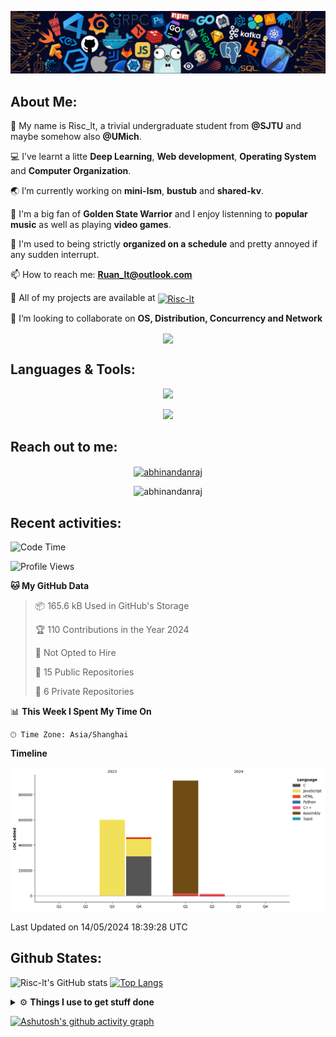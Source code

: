 ![image](https://github.com/Risc-lt/Risc-lt/blob/main/IMG/Programming.png)

## **About Me:**
🔭 My name is Risc_lt, a trivial undergraduate student from **@SJTU** and maybe somehow also **@UMich**. 

💻 I’ve learnt a litte **Deep Learning**, **Web development**, **Operating System** and **Computer Organization**.

🌏 I’m currently working on **mini-lsm**, **bustub** and **shared-kv**.

📜 I'm a big fan of **Golden State Warrior** and I enjoy listenning to **popular music** as well as playing **video games**.

🤖 I'm used to being strictly **organized on a schedule** and pretty annoyed if any sudden interrupt.

📫 How to reach me: **Ruan_lt@outlook.com**

💬 All of my projects are available at <a href="https://github.com/Risc-lt?tab=repositories" target="blank"><img align="center" src="https://raw.githubusercontent.com/rahuldkjain/github-profile-readme-generator/master/src/images/icons/Social/github.svg" alt="Risc-lt" height="30" width="40" /></a>

🌱 I’m looking to collaborate on **OS, Distribution, Concurrency and Network**

<p align="center">
   <img align="center" src="https://github-readme-streak-stats.herokuapp.com/?user=Risc-lt&theme=radical&hide_border=true"/>
</p>

## **Languages & Tools:**

<p align="center">
  <a href="https://skillicons.dev">
    <img src="https://skillicons.dev/icons?i=c,cpp,go,html,css,js,react,rust,python" />
  </a>
</p>
<p align="center">
  <a href="https://skillicons.dev">
    <img src="https://skillicons.dev/icons?i=arch,docker,vim,vscode,git,mysql,cmake" />
  </a>
</p>
	
## **Reach out to me:** ️

<p align="center">
<a href="https://risc-lt.github.io" target="_blank"><img align="center" src="https://img.shields.io/badge/Website-3b5998?style=flat-square&logo=google-chrome&logoColor=white" alt="abhinandanraj" /></a>
<p align="center"> <img src="https://komarev.com/ghpvc/?username=Risc-lt&label=Visitors&color=0088cc&style=flat-square" alt="abhinandanraj" /> </p>

## **Recent activities:**
<!--START_SECTION:waka-->
![Code Time](http://img.shields.io/badge/Code%20Time-187%20hrs%2013%20mins-blue)

![Profile Views](http://img.shields.io/badge/Profile%20Views-1-blue)

**🐱 My GitHub Data** 

> 📦 165.6 kB Used in GitHub's Storage 
 > 
> 🏆 110 Contributions in the Year 2024
 > 
> 🚫 Not Opted to Hire
 > 
> 📜 15 Public Repositories 
 > 
> 🔑 6 Private Repositories 
 > 
📊 **This Week I Spent My Time On** 

```text
🕑︎ Time Zone: Asia/Shanghai
```

**Timeline**

![Lines of Code chart](https://raw.githubusercontent.com/Risc-lt/Risc-lt/main/assets/bar_graph.png)


 Last Updated on 14/05/2024 18:39:28 UTC
<!--END_SECTION:waka-->


## **Github States:**
![Risc-lt's GitHub stats](https://github-readme-stats.vercel.app/api?username=Risc-lt&show_icons=true&bg_color=00000000)
[![Top Langs](https://github-readme-stats.vercel.app/api/top-langs/?username=Risc-lt&layout=donut)](https://github.com/anuraghazra/github-readme-stats)

<details>
  <summary>⚙️ <b> Things I use to get stuff done</b></summary>
  	<ul>
  	   <li><b>OS:</b> Windows 11 / Ubuntu 20.04(wsl2) / Arch </li>
	     <li><b>Laptop: </b> Lenovo Legion y7000p (Maybe Macbook Air in the few months)</li>
  	   <li><b>Browser: </b> Google Browser</li>
	     <li><b>Code Editor:</b> VSCode / IntelliJ / Nvim </li>
	     <li><b>To Stay Updated:</b> April 12th 2024</li>
	    <br />
	</ul>
</details>

[![Ashutosh's github activity graph](https://github-readme-activity-graph.vercel.app/graph?username=Risc-lt&theme=react-dark)](https://github.com/ashutosh00710/github-readme-activity-graph)

<!--
**Risc-lt/Risc-lt** is a ✨ _special_ ✨ repository because its `README.md` (this file) appears on your GitHub profile.
